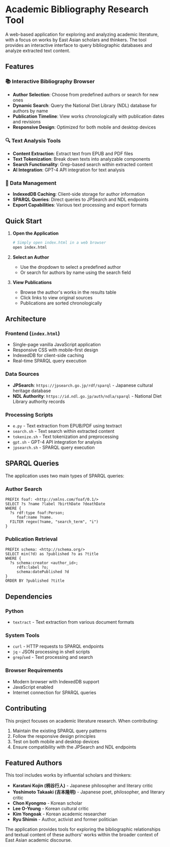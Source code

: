 # Academic Bibliography Research Tool

A web-based application for exploring and analyzing academic literature, with a focus on works by East Asian scholars and thinkers. The tool provides an interactive interface to query bibliographic databases and analyze extracted text content.

## Features

### 📚 Interactive Bibliography Browser
- **Author Selection**: Choose from predefined authors or search for new ones
- **Dynamic Search**: Query the National Diet Library (NDL) database for authors by name
- **Publication Timeline**: View works chronologically with publication dates and revisions
- **Responsive Design**: Optimized for both mobile and desktop devices

### 🔍 Text Analysis Tools
- **Content Extraction**: Extract text from EPUB and PDF files
- **Text Tokenization**: Break down texts into analyzable components  
- **Search Functionality**: Grep-based search within extracted content
- **AI Integration**: GPT-4 API integration for text analysis

### 💾 Data Management
- **IndexedDB Caching**: Client-side storage for author information
- **SPARQL Queries**: Direct queries to JPSearch and NDL endpoints
- **Export Capabilities**: Various text processing and export formats

## Quick Start

1. **Open the Application**
   ```bash
   # Simply open index.html in a web browser
   open index.html
   ```

2. **Select an Author**
   - Use the dropdown to select a predefined author
   - Or search for authors by name using the search field

3. **View Publications**
   - Browse the author's works in the results table
   - Click links to view original sources
   - Publications are sorted chronologically

## Architecture

### Frontend (`index.html`)
- Single-page vanilla JavaScript application
- Responsive CSS with mobile-first design
- IndexedDB for client-side caching
- Real-time SPARQL query execution

### Data Sources
- **JPSearch**: `https://jpsearch.go.jp/rdf/sparql` - Japanese cultural heritage database
- **NDL Authority**: `https://id.ndl.go.jp/auth/ndla/sparql` - National Diet Library authority records

### Processing Scripts
- `e.py` - Text extraction from EPUB/PDF using textract
- `search.sh` - Text search within extracted content
- `tokenize.sh` - Text tokenization and preprocessing
- `gpt.sh` - GPT-4 API integration for analysis
- `jpsearch.sh` - SPARQL query execution

## SPARQL Queries

The application uses two main types of SPARQL queries:

### Author Search
```sparql
PREFIX foaf: <http://xmlns.com/foaf/0.1/>
SELECT ?s ?name ?label ?birthDate ?deathDate
WHERE {
  ?s rdf:type foaf:Person;
     foaf:name ?name.
  FILTER regex(?name, "search_term", "i")
}
```

### Publication Retrieval
```sparql
PREFIX schema: <http://schema.org/>
SELECT min(?d) as ?published ?o as ?title
WHERE {
  ?s schema:creator <author_id>;
     rdfs:label ?o;
     schema:datePublished ?d
}
ORDER BY ?published ?title
```

## Dependencies

### Python
- `textract` - Text extraction from various document formats

### System Tools
- `curl` - HTTP requests to SPARQL endpoints
- `jq` - JSON processing in shell scripts
- `grep`/`sed` - Text processing and search

### Browser Requirements
- Modern browser with IndexedDB support
- JavaScript enabled
- Internet connection for SPARQL queries

## Contributing

This project focuses on academic literature research. When contributing:

1. Maintain the existing SPARQL query patterns
2. Follow the responsive design principles
3. Test on both mobile and desktop devices
4. Ensure compatibility with the JPSearch and NDL endpoints

## Featured Authors

This tool includes works by influential scholars and thinkers:
- **Karatani Kojin (柄谷行人)** - Japanese philosopher and literary critic
- **Yoshimoto Takaaki (吉本隆明)** - Japanese poet, philosopher, and literary critic
- **Chon Kyongmo** - Korean scholar
- **Lee O-Young** - Korean cultural critic
- **Kim Yongoak** - Korean academic researcher
- **Ryu Shimin** - Author, activist and former politician

The application provides tools for exploring the bibliographic relationships and textual content of these authors' works within the broader context of East Asian academic discourse.